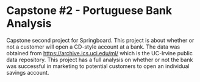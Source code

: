 # Capstone #2 - Portuguese Bank Analysis
Capstone second project for Springboard.  This project is about whether or not a customer will open a CD-style account at a bank.  The data was obtained from <link>https://archive.ics.uci.edu/ml/</link> which is the UC-Irvine public data repository.
This project has a full analysis on whether or not the bank was successful in marketing to potential customers to open an individual savings account.
